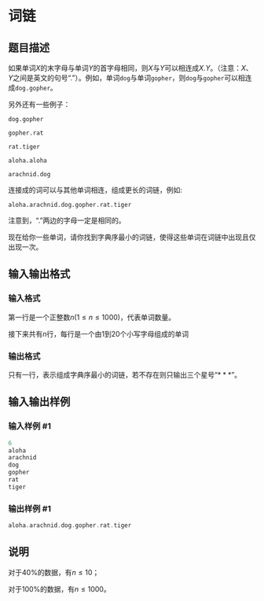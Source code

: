 # 词链

## 题目描述

如果单词$X$的末字母与单词$Y$的首字母相同，则$X$与$Y$可以相连成$X.Y$。（注意：$X$、$Y$之间是英文的句号“.”）。例如，单词`dog`与单词`gopher`，则`dog`与`gopher`可以相连成`dog.gopher`。

另外还有一些例子：

`dog.gopher`

`gopher.rat`

`rat.tiger`

`aloha.aloha`

`arachnid.dog`

连接成的词可以与其他单词相连，组成更长的词链，例如:

`aloha.arachnid.dog.gopher.rat.tiger`

注意到，“.”两边的字母一定是相同的。

现在给你一些单词，请你找到字典序最小的词链，使得这些单词在词链中出现且仅出现一次。

## 输入输出格式

### 输入格式

第一行是一个正整数$n(1 \le n \le 1000)$，代表单词数量。

接下来共有$n$行，每行是一个由$1$到$20$个小写字母组成的单词

### 输出格式

只有一行，表示组成字典序最小的词链，若不存在则只输出三个星号“$***$”。

## 输入输出样例

### 输入样例 #1

```cpp
6
aloha
arachnid
dog
gopher
rat
tiger
```


### 输出样例 #1

```cpp
aloha.arachnid.dog.gopher.rat.tiger
```


## 说明

对于$40\%$的数据，有$n≤10$；

对于$100\%$的数据，有$n≤1000$。

